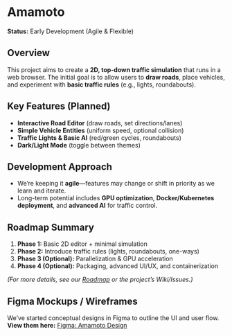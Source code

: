 # Amamoto

**Status:** Early Development (Agile & Flexible)

## Overview
This project aims to create a **2D, top-down traffic simulation** that runs in a web browser. The initial goal is to allow users to **draw roads**, place vehicles, and experiment with **basic traffic rules** (e.g., lights, roundabouts).

## Key Features (Planned)
- **Interactive Road Editor** (draw roads, set directions/lanes)
- **Simple Vehicle Entities** (uniform speed, optional collision)
- **Traffic Lights & Basic AI** (red/green cycles, roundabouts)
- **Dark/Light Mode** (toggle between themes)

## Development Approach
- We’re keeping it **agile**—features may change or shift in priority as we learn and iterate.
- Long-term potential includes **GPU optimization**, **Docker/Kubernetes deployment**, and **advanced AI** for traffic control.

## Roadmap Summary
1. **Phase 1:** Basic 2D editor + minimal simulation  
2. **Phase 2:** Introduce traffic rules (lights, roundabouts, one-ways)  
3. **Phase 3 (Optional):** Parallelization & GPU acceleration  
4. **Phase 4 (Optional):** Packaging, advanced UI/UX, and containerization

*(For more details, see our [Roadmap](https://zakabouj.notion.site/Project-Roadmap-2D-Web-Based-Traffic-Simulation-1b5408e5d09b8087b1bbe69979037d31?pvs=4) or the project’s Wiki/Issues.)*

## Figma Mockups / Wireframes
We’ve started conceptual designs in Figma to outline the UI and user flow.  
**View them here:** [Figma: Amamoto Design](https://www.figma.com/design/DfW96Ax9LNfIDhSNfLHdxa/Amamoto?t=1hkhMSbdsfUiQ50J-0)
